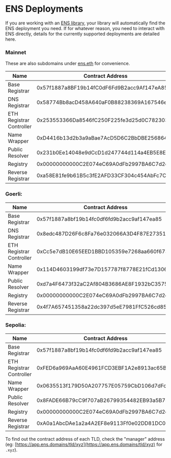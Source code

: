 # ENS Deployments

If you are working with an [ENS library](dapp-developer-guide/ens-libraries.md), your library will automatically find the ENS deployment you need. If for whatever reason, you need to interact with ENS directly, details for the currently supported deployments are detailed here.

### Mainnet

These are also subdomains under [ens.eth](https://app.ens.domains/ens.eth?tab=subnames) for convenience.

| Name                     | Contract Address                           |
| ------------------------ | ------------------------------------------ |
| Base Registrar           | 0x57f1887a8BF19b14fC0dF6Fd9B2acc9Af147eA85 |
| DNS Registrar            | 0x58774Bb8acD458A640aF0B88238369A167546ef2 |
| ETH Registrar Controller | 0x253553366Da8546fC250F225fe3d25d0C782303b |
| Name Wrapper             | 0xD4416b13d2b3a9aBae7AcD5D6C2BbDBE25686401 |
| Public Resolver          | 0x231b0Ee14048e9dCcD1d247744d114a4EB5E8E63 |
| Registry                 | 0x00000000000C2E074eC69A0dFb2997BA6C7d2e1e |
| Reverse Registrar        | 0xa58E81fe9b61B5c3fE2AFD33CF304c454AbFc7Cb |

### Goerli:

| Name                     | Contract Address                           |
| ------------------------ | ------------------------------------------ |
| Base Registrar           | 0x57f1887a8bf19b14fc0df6fd9b2acc9af147ea85 |
| DNS Registrar            | 0x8edc487D26F6c8Fa76e032066A3D4F87E273515d |
| ETH Registrar Controller | 0xCc5e7dB10E65EED1BBD105359e7268aa660f6734 |
| Name Wrapper             | 0x114D4603199df73e7D157787f8778E21fCd13066 |
| Public Resolver          | 0xd7a4F6473f32aC2Af804B3686AE8F1932bC35750 |
| Registry                 | 0x00000000000C2E074eC69A0dFb2997BA6C7d2e1e |
| Reverse Registrar        | 0x4f7A657451358a22dc397d5eE7981FfC526cd856 |

### Sepolia:

| Name                     | Contract Address                           |
| ------------------------ | ------------------------------------------ |
| Base Registrar           | 0x57f1887a8bf19b14fc0df6fd9b2acc9af147ea85 |
| ETH Registrar Controller | 0xFED6a969AaA60E4961FCD3EBF1A2e8913ac65B72 |
| Name Wrapper             | 0x0635513f179D50A207757E05759CbD106d7dFcE8 |
| Public Resolver          | 0x8FADE66B79cC9f707aB26799354482EB93a5B7dD |
| Registry                 | 0x00000000000C2E074eC69A0dFb2997BA6C7d2e1e |
| Reverse Registrar        | 0xA0a1AbcDAe1a2a4A2EF8e9113Ff0e02DD81DC0C6 |

To find out the contract address of each TLD, check the "manager" address (eg: [https://app.ens.domains/tld/xyz](https://app.ens.domains/tld/xyz) for `.xyz`).
